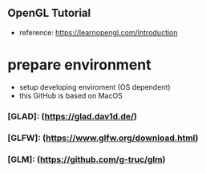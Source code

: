 ## OpenGL Tutorial
* reference: https://learnopengl.com/Introduction
# prepare environment

* setup developing enviroment (OS dependent)
* this GitHub is based on MacOS

### [GLAD]: (https://glad.dav1d.de/)
### [GLFW]: (https://www.glfw.org/download.html)
### [GLM]:  (https://github.com/g-truc/glm)

